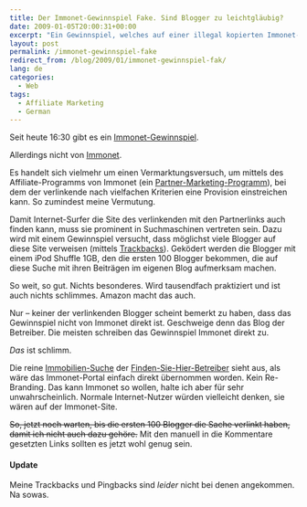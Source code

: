```yaml
---
title: Der Immonet-Gewinnspiel Fake. Sind Blogger zu leichtgläubig?
date: 2009-01-05T20:00:31+00:00
excerpt: "Ein Gewinnspiel, welches auf einer illegal kopierten Immonet-Website veranstaltet wird, versucht Links für’s Affiliate-Marketing zu generieren."
layout: post
permalink: /immonet-gewinnspiel-fake
redirect_from: /blog/2009/01/immonet-gewinnspiel-fak/
lang: de
categories:
  - Web
tags:
  - Affiliate Marketing
  - German
---
```

Seit heute 16:30 gibt es ein <a href="http://immonet.finden-sie-hier.de/blog/gewinnspiel/" rel="nofollow">Immonet-Gewinnspiel</a>.

Allerdings nicht von <a href="https://www.immonet.de/" rel="nofollow">Immonet</a>.

Es handelt sich vielmehr um einen Vermarktungsversuch, um mittels des Affiliate-Programms von Immonet (ein [Partner-Marketing-Programm](https://de.wikipedia.org/wiki/Affiliate-Marketing)), bei dem der verlinkende nach vielfachen Kriterien eine Provision einstreichen kann. So zumindest meine Vermutung.

Damit Internet-Surfer die Site des verlinkenden mit den Partnerlinks auch finden kann, muss sie prominent in Suchmaschinen vertreten sein. Dazu wird mit einem Gewinnspiel versucht, dass möglichst viele Blogger auf diese Site verweisen (mittels [Trackbacks](https://de.wikipedia.org/wiki/Trackback)). Geködert werden die Blogger mit einem iPod Shuffle 1GB, den die ersten 100 Blogger bekommen, die auf diese Suche mit ihren Beiträgen im eigenen Blog aufmerksam machen.

So weit, so gut. Nichts besonderes. Wird tausendfach praktiziert und ist auch nichts schlimmes. Amazon macht das auch.

Nur – keiner der verlinkenden Blogger scheint bemerkt zu haben, dass das Gewinnspiel nicht von Immonet direkt ist. Geschweige denn das Blog der Betreiber. Die meisten schreiben das Gewinnspiel Immonet direkt zu.

_Das_ ist schlimm.

Die reine <a href="http://immonet.finden-sie-hier.de/" rel="nofollow">Immobilien-Suche</a> der <a href="http://finden-sie-hier.de/impressum/" rel="nofollow">Finden-Sie-Hier-Betreiber</a> sieht aus, als wäre das Immonet-Portal einfach direkt übernommen worden. Kein Re-Branding. Das kann Immonet so wollen, halte ich aber für sehr unwahrscheinlich. Normale Internet-Nutzer würden vielleicht denken, sie wären auf der Immonet-Site.

<del datetime="2009-01-05T18:19:36+00:00">So, jetzt noch warten, bis die ersten 100 Blogger die Sache verlinkt haben, damit ich nicht auch dazu gehöre.</del> Mit den manuell in die Kommentare gesetzten Links sollten es jetzt wohl genug sein.

#### Update

Meine Trackbacks und Pingbacks sind _leider_ nicht bei denen angekommen. Na sowas.